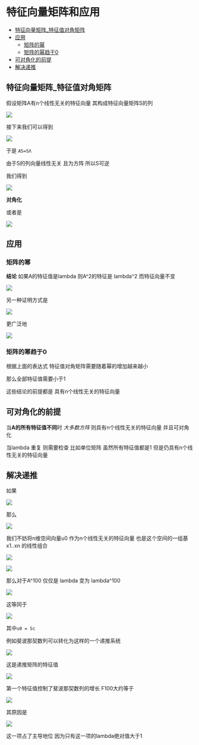 # 特征向量矩阵和应用
 
* [特征向量矩阵_特征值对角矩阵](#特征向量矩阵_特征值对角矩阵)
* [应用](#应用)
  * [矩阵的幂](#矩阵的幂)
  * [矩阵的幂趋于0](#矩阵的幂趋于0)
* [可对角化的前提](#可对角化的前提)
* [解决递推](#解决递推)

## 特征向量矩阵_特征值对角矩阵

假设矩阵A有n个线性无关的特征向量 其构成特征向量矩阵S的列

![](img/ed0a3797.png)

接下来我们可以得到

![](img/5c80f508.png)

于是 `AS=SΛ`

由于S的列向量线性无关 且为方阵 所以S可逆

我们得到

![](img/7d5261e7.png)

**对角化**

或者是

![](img/71708904.png)

## 应用

### 矩阵的幂

**结论** 如果A的特征值是lambda 则A^2的特征是 lambda^2 而特征向量不变 

![](img/5feba621.png)

另一种证明方式是

![](img/adc8ced2.png)

更广泛地

![](img/6de45a4c.png)

### 矩阵的幂趋于0

根据上面的表达式 特征值对角矩阵需要随着幂的增加越来越小

那么全部特征值需要小于1

这些结论的前提都是 具有n个线性无关的特征向量

## 可对角化的前提

当**A的所有特征值不同**时 *大多数方阵* 则具有n个线性无关的特征向量 并且可对角化

当lambda 重复 则需要检查 比如单位矩阵 虽然所有特征值都是1 但是仍具有n个线性无关的特征向量

## 解决递推

如果

![](img/ed708e4d.png)

那么

![](img/470038cb.png)

我们不妨将n维空间向量u0 作为n个线性无关的特征向量 也是这个空间的一组基 x1..xn 的线性组合

![](img/a125b2bb.png)

![](img/22dd14a4.png)

那么对于A^100 仅仅是 lambda 变为 lambda^100

![](img/1aca2797.png)

这等同于

![](img/e1ccb20e.png)

其中`u0 = Sc`

例如斐波那契数列可以转化为这样的一个递推系统

![](img/3286e05e.png)

这是递推矩阵的特征值

![](img/12c83202.png)

第一个特征值控制了斐波那契数列的增长 F100大约等于 

![](img/18f34767.png)

其原因是

![](img/2288e281.png)

这一项占了主导地位 因为只有这一项的lambda绝对值大于1
